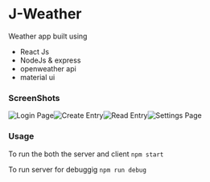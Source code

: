 # J-Weather

Weather app built using

 - React Js
 - NodeJs & express
 - openweather api
 - material ui
 ### ScreenShots

![Login Page](https://github.com/joseph-benoy/diary/screenshots/login.png)![Create Entry](https://github.com/joseph-benoy/diary/screenshots/create.png)![Read Entry](https://github.com/joseph-benoy/diary/screenshots/read.png)![Settings Page](https://github.com/joseph-benoy/diary/screenshots/settings.png)
### Usage
To run the both the server and client
```npm start```

To run server for debuggig
```npm run debug```





